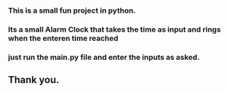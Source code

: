 ### This is a small fun project in python.
### Its a small Alarm Clock that takes the time as input and rings when the enteren time reached
### just run the main.py file and enter the inputs as asked.
## Thank you. 